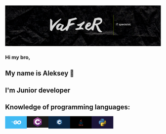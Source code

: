 [![Header](https://github.com/Leshawolf/Leshawolf/blob/main/image/Logo.png)](https://github.com/Leshawolf)

### Hi my bro, 
## My name is Aleksey 👋
## I'm Junior developer

## Knowledge of programming languages:

<img align="left" alt="Go" width="70px" src="https://github.com/Leshawolf/Leshawolf/blob/main/image/Language/Golang.png" />
<img align="left" alt="C#" width="70px" src="https://github.com/Leshawolf/Leshawolf/blob/main/image/Language/C%23.jpeg" />
<img align="left" alt="C++" width="70px" src="https://github.com/Leshawolf/Leshawolf/blob/main/image/Language/C%2B%2B.jpeg" />
<img align="left" alt="Java" width="70px" src="https://raw.githubusercontent.com/Leshawolf/Leshawolf/main/image/Language/Java.webp" />
<img align="left" alt="Python" width="70px" src="https://github.com/Leshawolf/Leshawolf/blob/main/image/Language/Python.jpg" />